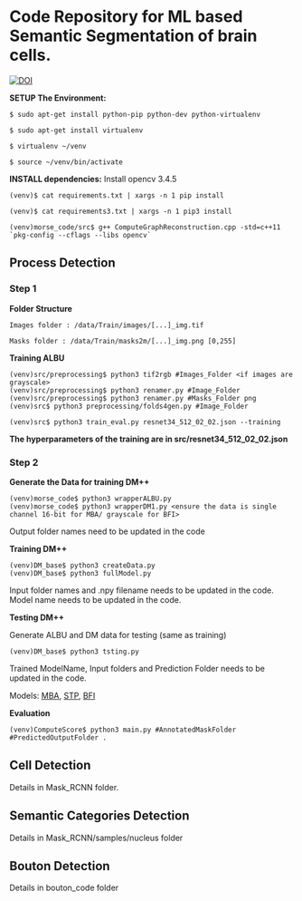 # Code Repository for ML based Semantic Segmentation of brain cells. 

[![DOI](https://zenodo.org/badge/DOI/10.5281/zenodo.3928538.svg)](https://doi.org/10.5281/zenodo.3928537)

**SETUP The Environment:**

```
$ sudo apt-get install python-pip python-dev python-virtualenv

$ sudo apt-get install virtualenv

$ virtualenv ~/venv

$ source ~/venv/bin/activate

```
**INSTALL dependencies:**
Install opencv 3.4.5

```
(venv)$ cat requirements.txt | xargs -n 1 pip install

(venv)$ cat requirements3.txt | xargs -n 1 pip3 install

(venv)morse_code/src$ g++ ComputeGraphReconstruction.cpp -std=c++11 `pkg-config --cflags --libs opencv`

```

## Process Detection 

### Step 1 

**Folder Structure**

```
Images folder : /data/Train/images/[...]_img.tif

Masks folder : /data/Train/masks2m/[...]_img.png [0,255]
```

**Training ALBU**

```
(venv)src/preprocessing$ python3 tif2rgb #Images_Folder <if images are grayscale>
(venv)src/preprocessing$ python3 renamer.py #Image_Folder
(venv)src/preprocessing$ python3 renamer.py #Masks_Folder png
(venv)src$ python3 preprocessing/folds4gen.py #Image_Folder
  
(venv)src$ python3 train_eval.py resnet34_512_02_02.json --training
```

**The hyperparameters of the training are in src/resnet34_512_02_02.json**

### Step 2

**Generate the Data for training DM++**

```
(venv)morse_code$ python3 wrapperALBU.py 
(venv)morse_code$ python3 wrapperDM1.py <ensure the data is single channel 16-bit for MBA/ grayscale for BFI>
```

Output folder names need to be updated in the code

**Training DM++**

```
(venv)DM_base$ python3 createData.py
(venv)DM_base$ python3 fullModel.py
```
Input folder names and .npy filename needs to be updated in the code.
Model name needs to be updated in the code.

**Testing DM++**

Generate ALBU and DM data for testing (same as training)

```
(venv)DM_base$ python3 tsting.py
```
Trained ModelName, Input folders and Prediction Folder needs to be updated in the code.

Models: [MBA](https://drive.google.com/file/d/1vIPGybRvRa0h7pIx8VrLGjZPNknHw_ZR/view?usp=sharing), [STP](https://drive.google.com/file/d/1dqcrVn8cC7aLdL4FHF3y393zIe5XTqOe/view?usp=sharing), [BFI](https://drive.google.com/file/d/1e6dyeckLA96FhtVp1rhmG7HMwYZadeL8/view?usp=sharing)

**Evaluation**

```
(venv)ComputeScore$ python3 main.py #AnnotatedMaskFolder #PredictedOutputFolder .

```

## Cell Detection

Details in Mask_RCNN folder.

## Semantic Categories Detection

Details in Mask_RCNN/samples/nucleus folder

## Bouton Detection

Details in bouton_code folder

